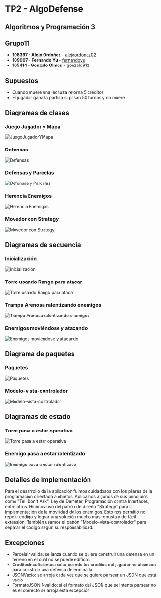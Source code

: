 # TP2 - AlgoDefense
## Algoritmos y Programación 3
## Grupo11
* **108397 - Alejo Ordoñez** - [alejoordonez02](https://github.com/alejoordonez02)
* **109007 - Fernando Yu** - [fernandoyu](https://github.com/FernandoYu)
* **105414 - Gonzalo Olmos** - [gonzalo912](https://github.com/gonzalo912)

## Supuestos
- Cuando muere una lechuza retorna 5 créditos
- El jugador gana la partida si pasan 50 turnos y no muere

## Diagramas de clases
### Juego Jugador y Mapa
![JuegoJugadorYMapa](diagramas/clases/JuegoJugadorYMapa.png)
### Defensas
![Defensas](diagramas/clases/Defensas.png)
### Defensas y Parcelas
![Defensas y Parcelas](diagramas/clases/DefensasYParcelas.png)
### Herencia Enemigos
![Herencia Enemigos](diagramas/clases/HerenciaEnemigos.png)
### Movedor con Strategy
![Movedor con Strategy](diagramas/clases/MovedorConStrategy.png)

## Diagramas de secuencia
### Inicialización
![Inicialización](diagramas/secuencia/inicializacion.png)
### Torre usando Rango para atacar
![Torre usando Rango para atacar](diagramas/secuencia/caso1.png)
### Trampa Arenosa ralentizando enemigos
![Trampa Arenosa ralentizando enemigos](diagramas/secuencia/caso2.png)
### Enemigos moviéndose y atacando
![Enemigos moviéndose y atacando](diagramas/secuencia/enemigosMoviendoseYAtacando.png)

## Diagrama de paquetes
### Paquetes
![Paquetes](diagramas/paquetes/paquetes.png)
### Modelo-vista-controlador
![Modelo-vista-controlador](diagramas/paquetes/diagramaMVC.png)

## Diagramas de estado
### Torre pasa a estar operativa
![Torre pasa a estar operativa](diagramas/estados/diagramaTorreOperativa.png)
### Enemigo pasa a estar ralentizado
![Enemigo pasa a estar ralentizado](diagramas/estados/diagramaRalentizacion.png)

## Detalles de implementación
Para el desarrollo de la aplicación fuimos cuidadosos con los pilares de la programación orientada a objetos. Aplicamos algunos de sus principios, como "Tell Don't Ask", Ley de Demeter, Programación contra Interfaces, entre otros.
Hicimos uso del patrón de diseño "Strategy" para la implementación de la movilidad de los enemigos. Esto nos permitió no repetir código y lograr una solución mucho más robusta y de fácil extensión.
También usamos el patrón "Modelo-vista-controlador" para separar el código según su responsabilidad.

## Excepciones
- ParcelaInvalida: se lanza cuando se quiere construir una defensa en un terreno en el cuál no se puede edificar.
- CreditosInsuficientes: salta cuando los créditos del jugador no alcanzan para construir una defensa determinada.
- JSONVacio: se arroja cada vez que se quiere parsear un JSON que está vacío
- FormatoJSONINvalido: si el formato del JSON que se intenta parsear no es el correcto se arroja esta excepción
